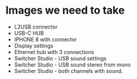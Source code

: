 # Images we need to take

* L2USB connector
* USB-C HUB
* IPHONE 8 with connector
* Display settings
* Ethernet hub with 3 connections
* Switcher Studio - USB sound settings
* Switcher Studio - USB sound stereo from mono
* Switcher Studio - both channels with sound.
